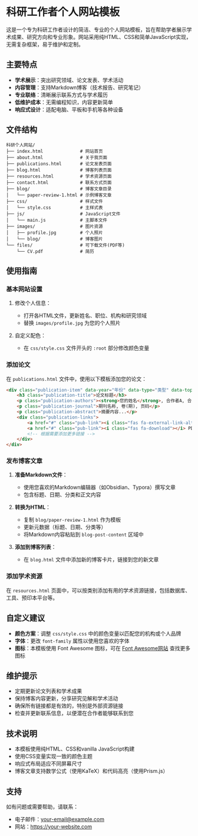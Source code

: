 # 科研工作者个人网站模板

这是一个专为科研工作者设计的简洁、专业的个人网站模板，旨在帮助学者展示学术成果、研究方向和专业形象。网站采用纯HTML、CSS和简单JavaScript实现，无需复杂框架，易于维护和定制。

## 主要特点

- **学术展示**：突出研究领域、论文发表、学术活动
- **内容管理**：支持Markdown博客（技术报告、研究笔记）
- **专业联络**：清晰展示联系方式与学术履历
- **低维护成本**：无需编程知识，内容更新简单
- **响应式设计**：适配电脑、平板和手机等各种设备

## 文件结构

```
科研个人网站/
├── index.html              # 网站首页
├── about.html              # 关于我页面
├── publications.html       # 论文发表页面
├── blog.html               # 博客列表页面
├── resources.html          # 学术资源页面
├── contact.html            # 联系方式页面
├── blog/                   # 博客文章目录
│   └── paper-review-1.html # 示例博客文章
├── css/                    # 样式文件
│   └── style.css           # 主样式表
├── js/                     # JavaScript文件
│   └── main.js             # 主脚本文件
├── images/                 # 图片资源
│   ├── profile.jpg         # 个人照片
│   └── blog/               # 博客图片
└── files/                  # 可下载文件(PDF等)
    └── CV.pdf              # 简历
```

## 使用指南

### 基本网站设置

1. 修改个人信息：
   - 打开各HTML文件，更新姓名、职位、机构和研究领域
   - 替换 `images/profile.jpg` 为您的个人照片

2. 自定义配色：
   - 在 `css/style.css` 文件开头的 `:root` 部分修改颜色变量

### 添加论文

在 `publications.html` 文件中，使用以下模板添加您的论文：

```html
<div class="publication-item" data-year="年份" data-type="类型" data-topic="主题">
    <h3 class="publication-title">论文标题</h3>
    <p class="publication-authors"><strong>您的姓名</strong>, 合作者A, 合作者B</p>
    <p class="publication-journal">期刊名称, 卷(期), 页码</p>
    <p class="publication-abstract">摘要内容...</p>
    <div class="publication-links">
        <a href="#" class="pub-link"><i class="fas fa-external-link-alt"></i> 查看论文</a>
        <a href="#" class="pub-link"><i class="fas fa-download"></i> PDF下载</a>
        <!-- 根据需要添加更多链接 -->
    </div>
</div>
```

### 发布博客文章

1. **准备Markdown文件**：
   - 使用您喜欢的Markdown编辑器（如Obsidian、Typora）撰写文章
   - 包含标题、日期、分类和正文内容

2. **转换为HTML**：
   - 复制 `blog/paper-review-1.html` 作为模板
   - 更新元数据（标题、日期、分类等）
   - 将Markdown内容粘贴到 `blog-post-content` 区域中

3. **添加到博客列表**：
   - 在 `blog.html` 文件中添加新的博客卡片，链接到您的新文章

### 添加学术资源

在 `resources.html` 页面中，可以按类别添加有用的学术资源链接，包括数据库、工具、预印本平台等。

## 自定义建议

- **颜色方案**：调整 `css/style.css` 中的颜色变量以匹配您的机构或个人品牌
- **字体**：更改 `font-family` 属性以使用您喜欢的字体
- **图标**：本模板使用 Font Awesome 图标，可在 [Font Awesome网站](https://fontawesome.com/icons) 查找更多图标

## 维护提示

- 定期更新论文列表和学术成果
- 保持博客内容更新，分享研究见解和学术活动
- 确保所有链接都是有效的，特别是外部资源链接
- 检查并更新联系信息，以便潜在合作者能够联系到您

## 技术说明

- 本模板使用纯HTML、CSS和vanilla JavaScript构建
- 使用CSS变量实现一致的颜色主题
- 响应式布局适应不同屏幕尺寸
- 博客文章支持数学公式（使用KaTeX）和代码高亮（使用Prism.js）

## 支持

如有问题或需要帮助，请联系：

- 电子邮件：your-email@example.com
- 网站：https://your-website.com 